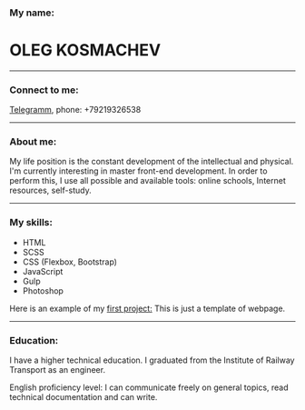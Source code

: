 ### My name:

# OLEG KOSMACHEV

---

### Connect to me:

[Telegramm](https://t.me/ok_kov), phone: +79219326538

---

### About me:

My life position is the constant development of the intellectual and physical. I'm currently interesting in master front-end development. In order to perform this, I use all possible and available tools: online schools, Internet resources, self-study.

---

### My skills:

- HTML
- SCSS
- CSS (Flexbox, Bootstrap)
- JavaScript
- Gulp
- Photoshop

Here is an example of my [first project:](https://koleg68.github.io/template_mob/) This is just a template of webpage.

---

### Education:

I have a higher technical education. I graduated from the Institute of Railway Transport as an engineer.

English proficiency level: I can communicate freely on general topics, read technical documentation and can write.
